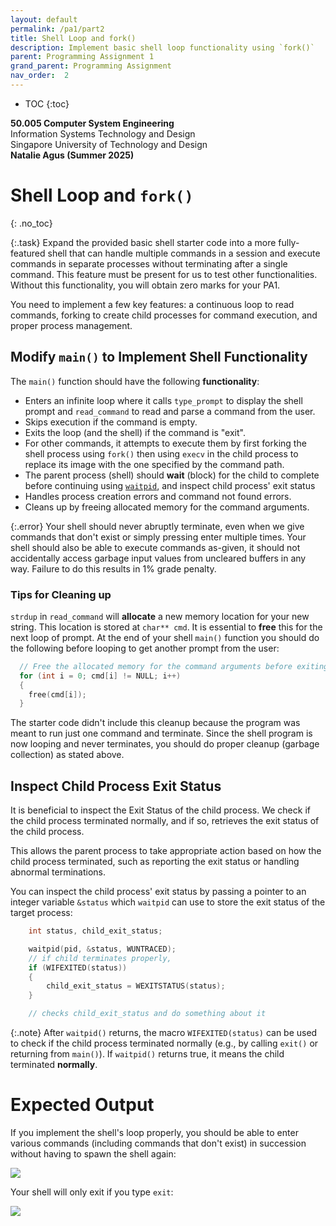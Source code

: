 ```yaml
---
layout: default
permalink: /pa1/part2
title: Shell Loop and fork()
description: Implement basic shell loop functionality using `fork()`
parent: Programming Assignment 1
grand_parent: Programming Assignment
nav_order:  2
---
```



* TOC
{:toc}

**50.005 Computer System Engineering**
<br>
Information Systems Technology and Design
<br>
Singapore University of Technology and Design
<br>
**Natalie Agus (Summer 2025)**

# Shell Loop and `fork()`
{: .no_toc}

{:.task}
<span class="orange-bold">Expand</span> the provided basic shell starter code into a more fully-featured shell that can handle multiple commands in a session and execute commands in <span class="orange-bold">separate processes</span> without terminating after a single command. This feature <span class="orange-bold">must be present</span> for us to test other functionalities. Without this functionality, you will obtain <span class="orange-bold">zero marks</span> for your PA1.

You need to implement a few key features: a continuous loop to read commands, forking to create child processes for command execution, and proper process management. 

## Modify `main()` to Implement Shell Functionality

The `main()` function should have the following **functionality**:
- Enters an <span class="orange-bold">infinite</span> loop where it calls `type_prompt` to display the shell prompt and `read_command` to read and parse a command from the user.
- Skips execution if the command is empty.
- Exits the loop (and the shell) if the command is "exit".
- For other commands, it attempts to execute them by first forking the shell process using `fork()` then using `execv` in the child process to replace its image with the one specified by the command path. 
- The parent process (shell) should **wait** (block) for the child to complete before continuing using [`waitpid`](https://linux.die.net/man/2/waitpid), and inspect child process' exit status
- Handles process creation errors and command not found errors.
- Cleans up by freeing allocated memory for the command arguments.

{:.error}
Your shell should <span class="orange-bold">never</span> abruptly terminate, even when we give commands that don't exist or simply pressing enter multiple times. Your shell should also be able to execute commands as-given, it should <span class="orange-bold">not</span> accidentally access garbage input values from uncleared buffers in any way. Failure to do this results in 1% grade penalty. 


### Tips for Cleaning up 

`strdup` in `read_command` will **allocate** a new memory location for your new string. This location is stored at `char** cmd`. It is essential to **free** this for the next loop of prompt. At the end of your shell `main()` function you should do the following before looping to get another prompt from the user:

```cpp 
  // Free the allocated memory for the command arguments before exiting
  for (int i = 0; cmd[i] != NULL; i++)
  {
    free(cmd[i]);
  }
```

The starter code didn't include this cleanup because the program was meant to run just one command and terminate. Since the shell program is now looping and never terminates, you should do proper cleanup (garbage collection) as stated above. 


## Inspect Child Process Exit Status 

It is beneficial to inspect the Exit Status of the child process. We check if the child process terminated normally, and if so, retrieves the exit status of the child process.

This allows the parent process to take appropriate action based on how the child process terminated, such as reporting the exit status or handling abnormal terminations.

You can inspect the child process' exit status by passing a pointer to an integer variable `&status` which `waitpid` can use to store the exit status of the target process:

```c  
    int status, child_exit_status;

    waitpid(pid, &status, WUNTRACED);
    // if child terminates properly,
    if (WIFEXITED(status))
    {
        child_exit_status = WEXITSTATUS(status);
    }

    // checks child_exit_status and do something about it
```

{:.note}
After `waitpid()` returns, the macro `WIFEXITED(status)` can be used to check if the child process terminated normally (e.g., by calling `exit()` or returning from `main()`). If `waitpid()` returns true, it means the child terminated **normally**.

# Expected Output

If you implement the shell's loop properly, you should be able to enter various commands (including commands that don't exist) in succession without having to spawn the shell again:

<img src="{{ site.baseurl }}//docs/Programming%20Assignment/pa1/images/02-shell-loop/2024-04-10-18-07-51.png"  class="center_full no-invert"/>

Your shell will only exit if you type `exit`:

<img src="{{ site.baseurl }}//docs/Programming%20Assignment/pa1/images/02-shell-loop/2024-04-10-18-08-30.png"  class="center_full no-invert"/>


